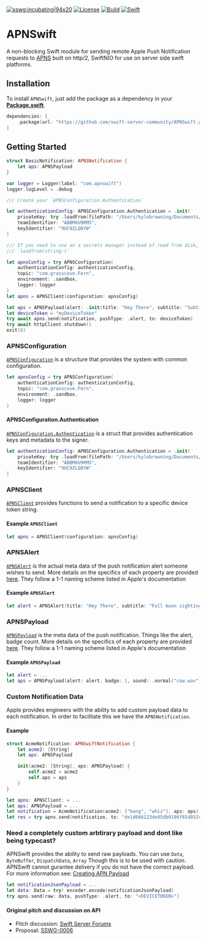 [![sswg:incubating|94x20](https://img.shields.io/badge/sswg-incubating-yellow.svg)](https://github.com/swift-server/sswg/blob/master/process/incubation.md#sandbox-level)
[![License](https://img.shields.io/badge/License-Apache%202.0-yellow.svg)](https://www.apache.org/licenses/LICENSE-2.0.html)
[![Build](https://github.com/kylebrowning/APNSwift/workflows/test/badge.svg)](https://github.com/kylebrowning/APNSwift/actions)
[![Swift](https://img.shields.io/badge/Swift-5.2-brightgreen.svg?colorA=orange&colorB=4E4E4E)](https://swift.org)

# APNSwift

A non-blocking Swift module for sending remote Apple Push Notification requests to [APNS](https://developer.apple.com/documentation/usernotifications/setting_up_a_remote_notification_server) built on http/2, SwiftNIO for use on server side swift platforms.

## Installation

To install `APNSwift`, just add the package as a dependency in your [**Package.swift**](https://github.com/apple/swift-package-manager/blob/master/Documentation/PackageDescriptionV4.md#dependencies).

```swift
dependencies: [
    .package(url: "https://github.com/swift-server-community/APNSwift.git", from: "5.0.0"),
]
```

## Getting Started

```swift
struct BasicNotification: APNSNotification {
    let aps: APNSPayload
}

var logger = Logger(label: "com.apnswift")
logger.logLevel = .debug

/// Create your `APNSConfiguration.Authentication`

let authenticationConfig: APNSConfiguration.Authentication = .init(
    privateKey: try .loadFrom(filePath: "/Users/kylebrowning/Documents/AuthKey_9UC9ZLQ8YW.p8"),
    teamIdentifier: "ABBM6U9RM5",
    keyIdentifier: "9UC9ZLQ8YW"
)

/// If you need to use an a secrets manager instead of read from disk, use
/// `loadfrom(string:)`

let apnsConfig = try APNSConfiguration(
    authenticationConfig: authenticationConfig,
    topic: "com.grasscove.Fern",
    environment: .sandbox,
    logger: logger
)
let apns = APNSClient(configuration: apnsConfig)

let aps = APNSPayload(alert: .init(title: "Hey There", subtitle: "Subtitle", body: "Body"), hasContentAvailable: true)
let deviceToken = "myDeviceToken"
try await apns.send(notification, pushType: .alert, to: deviceToken)
try await httpClient.shutdown()
exit(0)
```

### APNSConfiguration

[`APNSConfiguration`](https://github.com/kylebrowning/swift-nio-http2-apns/blob/master/Sources/APNSwift/APNSConfiguration.swift) is a structure that provides the system with common configuration.

```swift
let apnsConfig = try APNSConfiguration(
    authenticationConfig: authenticationConfig,
    topic: "com.grasscove.Fern",
    environment: .sandbox,
    logger: logger
)
```

#### APNSConfiguration.Authentication
[`APNSConfiguration.Authentication`](https://github.com/swift-server-community/APNSwift/blob/master/Sources/APNSwift/APNSConfiguration.swift#L26) is a struct that provides authentication keys and metadata to the signer.


```swift
let authenticationConfig: APNSConfiguration.Authentication = .init(
    privateKey: try .loadFrom(filePath: "/Users/kylebrowning/Documents/AuthKey_9UC9ZLQ8YW.p8"),
    teamIdentifier: "ABBM6U9RM5",
    keyIdentifier: "9UC9ZLQ8YW"
)
```

### APNSClient

[`APNSClient`](https://github.com/kylebrowning/swift-nio-http2-apns/blob/master/Sources/APNSwift/APNSClient.swift) provides functions to send a notification to a specific device token string.


#### Example `APNSClient`
```swift
let apns = APNSClient(configuration: apnsConfig)
```

### APNSAlert

[`APNSAlert`](https://github.com/kylebrowning/APNSwift/blob/tn-concise-naming/Sources/APNSwift/APNSAlert.swift) is the actual meta data of the push notification alert someone wishes to send. More details on the specifics of each property are provided [here](https://developer.apple.com/library/archive/documentation/NetworkingInternet/Conceptual/RemoteNotificationsPG/PayloadKeyReference.html). They follow a 1-1 naming scheme listed in Apple's documentation


#### Example `APNSAlert`
```swift
let alert = APNSAlert(title: "Hey There", subtitle: "Full moon sighting", body: "There was a full moon last night did you see it")
```

### APNSPayload

[`APNSPayload`](https://github.com/kylebrowning/APNSwift/blob/tn-concise-naming/Sources/APNSwift/APNSPayload.swift) is the meta data of the push notification. Things like the alert, badge count. More details on the specifics of each property are provided [here](https://developer.apple.com/library/archive/documentation/NetworkingInternet/Conceptual/RemoteNotificationsPG/PayloadKeyReference.html). They follow a 1-1 naming scheme listed in Apple's documentation


#### Example `APNSPayload`
```swift
let alert = ...
let aps = APNSPayload(alert: alert, badge: 1, sound: .normal("cow.wav"))
```

### Custom Notification Data

Apple provides engineers with the ability to add custom payload data to each notification. In order to facilitate this we have the `APNSNotification`.

#### Example
```swift
struct AcmeNotification: APNSwiftNotification {
    let acme2: [String]
    let aps: APNSPayload

    init(acme2: [String], aps: APNSPayload) {
        self.acme2 = acme2
        self.aps = aps
    }
}

let apns: APNSClient: = ...
let aps: APNSPayload = ...
let notification = AcmeNotification(acme2: ["bang", "whiz"], aps: aps)
let res = try apns.send(notification, to: "de1d666223de85db0186f654852cc960551125ee841ca044fdf5ef6a4756a77e")
```

### Need a completely custom arbtirary payload and dont like being typecast?

APNSwift provides the ability to send raw payloads. You can use `Data`, `ByteBuffer`, `DispatchData`, `Array`
Though this is to be used with caution. APNSwift cannot gurantee delivery if you do not have the correct payload.
For more information see: [Creating APN Payload](https://developer.apple.com/library/archive/documentation/NetworkingInternet/Conceptual/RemoteNotificationsPG/CreatingtheNotificationPayload.html)

```swift
let notificationJsonPayload = ...
let data: Data = try! encoder.encode(notificationJsonPayload)
try apns.send(raw: data, pushType: .alert, to: "<DEVICETOKEN>")
```

#### Original pitch and discussion on API

* Pitch discussion: [Swift Server Forums](https://forums.swift.org/t/apple-push-notification-service-implementation-pitch/20193)
* Proposal: [SSWG-0006](https://forums.swift.org/t/feedback-nioapns-nio-based-apple-push-notification-service/24393)
